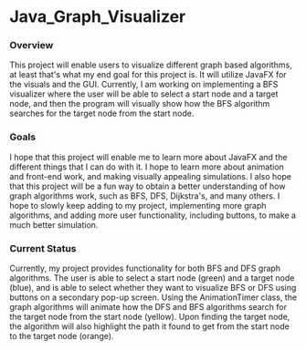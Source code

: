 # Java_Graph_Visualizer

### Overview
This project will enable users to visualize different graph based algorithms, at least that's what my end goal for this project is. It will utilize JavaFX for the visuals and the GUI. Currently, I am working on implementing a BFS visualizer where the user will be able to select a start node and a target node, and then the program will visually show how the BFS algorithm searches for the target node from the start node.

### Goals
I hope that this project will enable me to learn more about JavaFX and the different things that I can do with it. I hope to learn more about animation and front-end work, and making visually appealing simulations. I also hope that this project will be a fun way to obtain a better understanding of how graph algorithms work, such as BFS, DFS, Dijkstra's, and many others. I hope to slowly keep adding to my project, implementing more graph algorithms, and adding more user functionality, including buttons, to make a much better simulation.

### Current Status
Currently, my project provides functionality for both BFS and DFS graph algorithms. The user is able to select a start node (green) and a target node (blue), and is able to select whether they want to visualize BFS or DFS using buttons on a secondary pop-up screen. Using the AnimationTimer class, the graph algorithms will animate how the DFS and BFS algorithms search for the target node from the start node (yellow). Upon finding the target node, the algorithm will also highlight the path it found to get from the start node to the target node (orange).  
